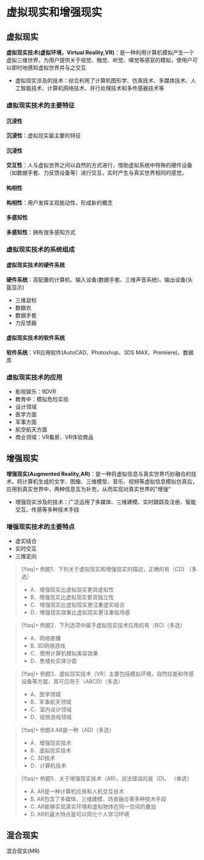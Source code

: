 # 虚拟现实和增强现实
## 虚拟现实

**虚拟现实技术(虚拟环境，Virtual Reality,VR)**：是一种利用计算机模拟产生一个虚拟三维世界，为用户提供关于视觉、触觉、听觉、嗅觉等感官的模拟，使用户可以即时地感知虚拟世界并与之交互
- 虚拟现实涉及的技术：综合利用了计算机图形学、仿真技术、多媒体技术、人工智能技术、计算机网络技术、并行处理技术和多传感器技术等

### 虚拟现实技术的主要特征
#### 沉浸性

**沉浸性**：虚拟现实最主要的特征

#### 沉浸性

**交互性**：人与虚拟世界之间以自然的方式进行，借助虚拟系统中特殊的硬件设备（如数据手套、力反馈设备等）进行交互，实时产生与真实世界相同的感觉。

#### 构相性

**构相性**：用户发挥主观能动性，形成新的概念

#### 多感知性

**多感知性**：拥有很多感知方式

### 虚拟现实技术的系统组成

#### 虚拟现实技术的硬件系统

**硬件系统**：高配置的计算机、输入设备(数据手套、三维声音系统)、输出设备(头盔显示)
- 三维鼠标
- 数据衣
- 数据手套
- 力反馈器

#### 虚拟现实技术的软件系统

**软件系统**：VR应用软件(AutoCAD、Photoshop、3DS MAX、Premiere)、数据库

### 虚拟现实技术的应用

- 影视娱乐：9DVR
- 教育中：模拟危险实验
- 设计领域
- 医学方面
- 军事方面
- 航空航天方面
- 商业领域：VR看房、VR体验商品

## 增强现实

**增强现实(Augmented Reality,AR)**：是一种将虚拟信息与真实世界巧妙融合的技术。将计算机生成的文字、图像、三维模型、音乐、视频等虚拟信息模拟仿真后，应用到真实世界中，两种信息互为补充，从而实现对真实世界的"增强"
- 增强现实涉及的技术：广泛运用了多媒体、三维建模、实时跟踪及注册、智能交互、传感等多种技术手段

### 增强现实技术的主要特点

- 虚实结合
- 实时交互
- 三维定向

>[!faq]+ 例题1．下列关于虚拟现实和增强现实的描述，正确的有（CD) （多选）
> - A．增强现实比虚拟现实更具虚拟性
> - B．增强现实比虚拟现实更具独立性
> - C．增强现实比虚拟现实更注重虚实结合
> - D．增强现实效果比虚拟现实更注重临场感

>[!faq]+ 例题2．下列选项中属于虚拟现实技术应用的有（BC)（多选）
> - A．网络直播
> - B. 3D网络游戏
> - C．使用计算机模拟美容效果
> - D．售楼处实体沙盘

>[!faq]+ 例题3．虚拟现实技术（VR）主要包括模拟环境，自然技能和传感设备等方面，其可应用于（ABCD)（多选）
> - A．医学领城
> - B．军事航天领域
> - C．室内设计领域
> - D．视频游戏领域

>[!faq]+ 例题4.AR是一种（AD)（多选）
> - A．增强现实技术
> - B．虚拟现实技术
> - C. 3D技术
> - D．计算机技术

>[!faq]+ 例题5．关于增强现实技术（AR)，说法错误的是（D)。 （单选）
> - A. AR是一种计算机应用和人机交互技术
> - B. AR包含了多媒体、三维建模、场景融合等多种技术手段
> - C. AR能够实现真实环境和虚拟物体在同一空间的叠加
> - D. AR的最大特点是可以简化个人学习环境

## 混合现实

混合现实(MR)